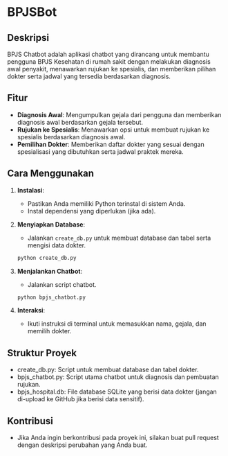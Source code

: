 # BPJSBot

## Deskripsi

BPJS Chatbot adalah aplikasi chatbot yang dirancang untuk membantu pengguna BPJS Kesehatan di rumah sakit dengan melakukan diagnosis awal penyakit, menawarkan rujukan ke spesialis, dan memberikan pilihan dokter serta jadwal yang tersedia berdasarkan diagnosis.

## Fitur

- **Diagnosis Awal**: Mengumpulkan gejala dari pengguna dan memberikan diagnosis awal berdasarkan gejala tersebut.
- **Rujukan ke Spesialis**: Menawarkan opsi untuk membuat rujukan ke spesialis berdasarkan diagnosis awal.
- **Pemilihan Dokter**: Memberikan daftar dokter yang sesuai dengan spesialisasi yang dibutuhkan serta jadwal praktek mereka.

## Cara Menggunakan

1. **Instalasi**:
   - Pastikan Anda memiliki Python terinstal di sistem Anda.
   - Instal dependensi yang diperlukan (jika ada).

2. **Menyiapkan Database**:
   - Jalankan `create_db.py` untuk membuat database dan tabel serta mengisi data dokter.
   
   ```bash
   python create_db.py

3. **Menjalankan Chatbot**:
   - Jalankan script chatbot.
   
   ```bash
   python bpjs_chatbot.py

   
4. **Interaksi**:
   - Ikuti instruksi di terminal untuk memasukkan nama, gejala, dan memilih dokter.

## Struktur Proyek
- create_db.py: Script untuk membuat database dan tabel dokter.
- bpjs_chatbot.py: Script utama chatbot untuk diagnosis dan pembuatan rujukan.
- bpjs_hospital.db: File database SQLite yang berisi data dokter (jangan di-upload ke GitHub jika berisi data sensitif).

  
## Kontribusi
- Jika Anda ingin berkontribusi pada proyek ini, silakan buat pull request dengan deskripsi perubahan yang Anda buat.
